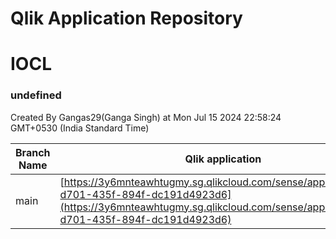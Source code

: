 # Qlik Application Repository 
# IOCL
### undefined
Created By Gangas29(Ganga Singh) at Mon Jul 15 2024 22:58:24 GMT+0530 (India Standard Time)

Branch Name|Qlik application
---|---
main|[https://3y6mnteawhtugmy.sg.qlikcloud.com/sense/app/94d24d16-d701-435f-894f-dc191d4923d6](https://3y6mnteawhtugmy.sg.qlikcloud.com/sense/app/94d24d16-d701-435f-894f-dc191d4923d6)